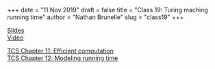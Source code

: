 +++
date = "11 Nov 2019"
draft = false
title = "Class 19: Turing maching running time"
author = "Nathan Brunelle"
slug = "class19"
+++

[Slides](https://www.dropbox.com/s/vcsuqjrnqld3lhk/class19_written.pptx?dl=0)  
[Video](https://uva.hosted.panopto.com/Panopto/Pages/Viewer.aspx?id=3e454df5-59af-4a8b-a257-ab020151ee1b)

[TCS Chapter 11: Efficient computation](/docs/tcs-chapter11.pdf)  
[TCS Chapter 12: Modeling running time](/docs/tcs-chapter12.pdf)



